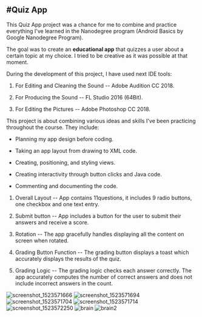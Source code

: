 ## #Quiz App

This Quiz App project was a chance for me to combine and practice everything I've learned in the Nanodegree program (Android Basics by Google Nanodegree Program).

The goal was to create an **educational app** that quizzes a user about a certain topic at my choice. I tried to be creative as it was possible at that moment.

During the development of this project, I have used next IDE tools:

1. For Editing and Cleaning the Sound -- Adobe Audition CC 2018.

2. For Producing the Sound -- FL Studio 2016 (64Bit).

3. For Editing the Pictures -- Adobe Photoshop CC 2018.

This project is about combining various ideas and skills I've been practicing throughout the course. They include:

- Planning my app design before coding.

- Taking an app layout from drawing to XML code.

- Creating, positioning, and styling views.

- Creating interactivity through button clicks and Java code.

- Commenting and documenting the code.

1. Overall Layout -- App contains 11questions, it includes 9 radio buttons, one checkbox and one text entry.

2. Submit button -- App includes a button for the user to submit their answers and receive a score.

3. Rotation -- The app gracefully handles displaying all the content on screen when rotated.

4. Grading Button Function -- The grading button displays a toast which accurately displays the results of the quiz.

5. Grading Logic -- The grading logic checks each answer correctly. The app accurately computes the number of correct answers and does not include incorrect answers in the count.

![screenshot_1523571666](https://user-images.githubusercontent.com/33226462/38708457-488ab474-3eae-11e8-8e9b-d28a55ea91f2.png)
![screenshot_1523571694](https://user-images.githubusercontent.com/33226462/38708472-52bfba84-3eae-11e8-997a-b31aeb667848.png)
![screenshot_1523571704](https://user-images.githubusercontent.com/33226462/38708476-56877bfc-3eae-11e8-9430-e6f0ea99f5d2.png)
![screenshot_1523571714](https://user-images.githubusercontent.com/33226462/38708480-589e4312-3eae-11e8-9582-c07c115f3a8a.png)
![screenshot_1523572250](https://user-images.githubusercontent.com/33226462/38708483-5ac2de6e-3eae-11e8-9b64-8c75b7f0e346.png)
![brain](https://user-images.githubusercontent.com/33226462/38708485-5d222304-3eae-11e8-9601-d5e5da3b1cd7.gif)
![brain2](https://user-images.githubusercontent.com/33226462/38708486-5fef7faa-3eae-11e8-8bc8-a78b21bcd621.gif)
